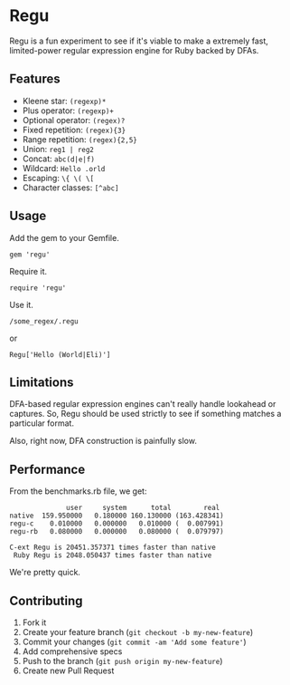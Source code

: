 # Regu

Regu is a fun experiment to see if it's viable to make a extremely fast, limited-power regular expression engine for Ruby backed by DFAs.

## Features

- Kleene star: `(regexp)*`
- Plus operator: `(regexp)+`
- Optional operator: `(regex)?`
- Fixed repetition: `(regex){3}`
- Range repetition: `(regex){2,5}`
- Union: `reg1 | reg2`
- Concat: `abc(d|e|f)`
- Wildcard: `Hello .orld`
- Escaping: `\{ \( \[`
- Character classes: `[^abc]`

## Usage

Add the gem to your Gemfile.

    gem 'regu'

Require it.

    require 'regu'
    
Use it.

    /some_regex/.regu
    
or

    Regu['Hello (World|Eli)']

## Limitations

DFA-based regular expression engines can't really handle lookahead or captures. So, Regu should be used strictly to see if something matches a particular format.

Also, right now, DFA construction is painfully slow.

## Performance

From the benchmarks.rb file, we get:

                  user     system      total        real
    native  159.950000   0.180000 160.130000 (163.428341)
    regu-c    0.010000   0.000000   0.010000 (  0.007991)
    regu-rb   0.080000   0.000000   0.080000 (  0.079797)

    C-ext Regu is 20451.357371 times faster than native
     Ruby Regu is 2048.050437 times faster than native

We're pretty quick. 

## Contributing

1. Fork it
2. Create your feature branch (`git checkout -b my-new-feature`)
3. Commit your changes (`git commit -am 'Add some feature'`)
4. Add comprehensive specs
5. Push to the branch (`git push origin my-new-feature`)
6. Create new Pull Request
